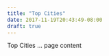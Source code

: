 ```yaml
---
title: "Top Cities"
date: 2017-11-19T20:43:49-08:00
draft: true
---
```


Top Cities ... page content
